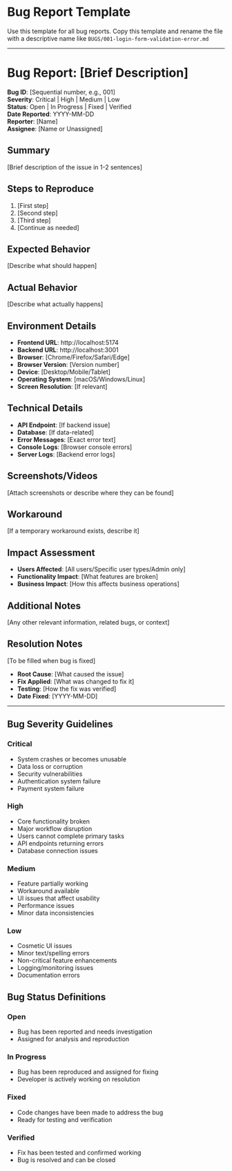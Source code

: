 # Bug Report Template

Use this template for all bug reports. Copy this template and rename the file with a descriptive name like `BUGS/001-login-form-validation-error.md`

---

# Bug Report: [Brief Description]

**Bug ID**: [Sequential number, e.g., 001]  
**Severity**: Critical | High | Medium | Low  
**Status**: Open | In Progress | Fixed | Verified  
**Date Reported**: YYYY-MM-DD  
**Reporter**: [Name]  
**Assignee**: [Name or Unassigned]  

## Summary
[Brief description of the issue in 1-2 sentences]

## Steps to Reproduce
1. [First step]
2. [Second step]  
3. [Third step]
4. [Continue as needed]

## Expected Behavior
[Describe what should happen]

## Actual Behavior
[Describe what actually happens]

## Environment Details
- **Frontend URL**: http://localhost:5174
- **Backend URL**: http://localhost:3001
- **Browser**: [Chrome/Firefox/Safari/Edge] 
- **Browser Version**: [Version number]
- **Device**: [Desktop/Mobile/Tablet]
- **Operating System**: [macOS/Windows/Linux]
- **Screen Resolution**: [If relevant]

## Technical Details
- **API Endpoint**: [If backend issue]
- **Database**: [If data-related]
- **Error Messages**: [Exact error text]
- **Console Logs**: [Browser console errors]
- **Server Logs**: [Backend error logs]

## Screenshots/Videos
[Attach screenshots or describe where they can be found]

## Workaround
[If a temporary workaround exists, describe it]

## Impact Assessment
- **Users Affected**: [All users/Specific user types/Admin only]
- **Functionality Impact**: [What features are broken]
- **Business Impact**: [How this affects business operations]

## Additional Notes
[Any other relevant information, related bugs, or context]

## Resolution Notes
[To be filled when bug is fixed]
- **Root Cause**: [What caused the issue]
- **Fix Applied**: [What was changed to fix it]
- **Testing**: [How the fix was verified]
- **Date Fixed**: [YYYY-MM-DD]

---

## Bug Severity Guidelines

### Critical
- System crashes or becomes unusable
- Data loss or corruption
- Security vulnerabilities
- Authentication system failure
- Payment system failure

### High  
- Core functionality broken
- Major workflow disruption
- Users cannot complete primary tasks
- API endpoints returning errors
- Database connection issues

### Medium
- Feature partially working
- Workaround available
- UI issues that affect usability
- Performance issues
- Minor data inconsistencies

### Low
- Cosmetic UI issues
- Minor text/spelling errors
- Non-critical feature enhancements
- Logging/monitoring issues
- Documentation errors

## Bug Status Definitions

### Open
- Bug has been reported and needs investigation
- Assigned for analysis and reproduction

### In Progress  
- Bug has been reproduced and assigned for fixing
- Developer is actively working on resolution

### Fixed
- Code changes have been made to address the bug
- Ready for testing and verification

### Verified
- Fix has been tested and confirmed working
- Bug is resolved and can be closed